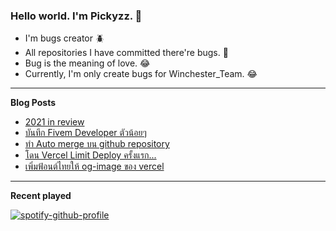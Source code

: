 ### Hello world. I'm Pickyzz. 👋
 - I'm bugs creator 🪲
 - All repositories I have committed there're bugs. 🎃
 - Bug is the meaning of love. 😂
 - Currently, I'm only create bugs for Winchester_Team. 😂

-------
**Blog Posts**

<!-- BLOG-POST-LIST:START -->
- [2021 in review](https://pickyzz.dev/article/2021-in-review)
- [บันทึก Fivem Developer ตัวน้อยๆ](https://pickyzz.dev/article/fivem-developer)
- [ทำ Auto merge บน github repository](https://pickyzz.dev/article/auto-merge-github-repository)
- [โดน Vercel Limit Deploy ครั้งแรก...](https://pickyzz.dev/article/vercel-limit-deploy)
- [เพิ่มฟ้อนต์ไทยให้ og-image ของ vercel](https://pickyzz.dev/article/og-image-vercel)
<!-- BLOG-POST-LIST:END -->

-------

**Recent played**

[![spotify-github-profile](https://spotify-github-profile.vercel.app/api/view?uid=22llhxowcxkv2mjpbpwnciooa&cover_image=true&theme=natemoo-re&bar_color=00b3ff&bar_color_cover=false)](https://spotify-github-profile.vercel.app/api/view?uid=22llhxowcxkv2mjpbpwnciooa&redirect=true)
